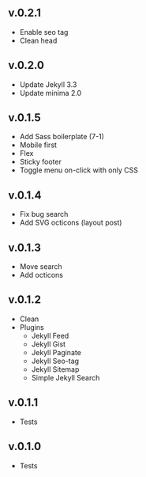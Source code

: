 ## v.0.2.1
  * Enable seo tag
  * Clean head

## v.0.2.0
  * Update Jekyll 3.3
  * Update minima 2.0

## v.0.1.5
  * Add Sass boilerplate (7-1)
  * Mobile first
  * Flex
  * Sticky footer
  * Toggle menu on-click with only CSS

## v.0.1.4
  * Fix bug search
  * Add SVG octicons (layout post)  

## v.0.1.3
  * Move search
  * Add octicons

## v.0.1.2
  * Clean
  * Plugins
    * Jekyll Feed
    * Jekyll Gist
    * Jekyll Paginate
    * Jekyll Seo-tag
    * Jekyll Sitemap
    * Simple Jekyll Search

## v.0.1.1
  * Tests

## v.0.1.0
  * Tests
